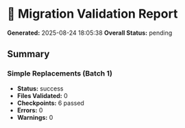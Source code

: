 
# 🎯 Migration Validation Report

**Generated:** 2025-08-24 18:05:38
**Overall Status:** pending

## Summary

### Simple Replacements (Batch 1)
- **Status:** success
- **Files Validated:** 0
- **Checkpoints:** 6 passed
- **Errors:** 0
- **Warnings:** 0

